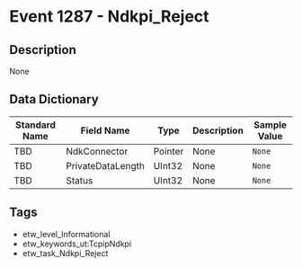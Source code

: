 # Event 1287 - Ndkpi_Reject

## Description
None

## Data Dictionary
|Standard Name|Field Name|Type|Description|Sample Value|
|---|---|---|---|---|
|TBD|NdkConnector|Pointer|None|`None`|
|TBD|PrivateDataLength|UInt32|None|`None`|
|TBD|Status|UInt32|None|`None`|

## Tags
* etw_level_Informational
* etw_keywords_ut:TcpipNdkpi
* etw_task_Ndkpi_Reject